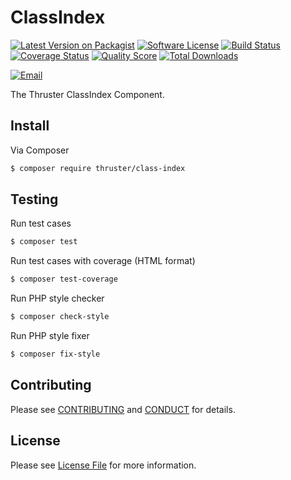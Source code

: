 # ClassIndex

[![Latest Version on Packagist][ico-version]][link-packagist]
[![Software License][ico-license]](LICENSE)
[![Build Status][ico-travis]][link-travis]
[![Coverage Status][ico-scrutinizer]][link-scrutinizer]
[![Quality Score][ico-code-quality]][link-code-quality]
[![Total Downloads][ico-downloads]][link-downloads]

[![Email][ico-email]][link-email]

The Thruster ClassIndex Component.


## Install

Via Composer

```bash
$ composer require thruster/class-index
```

## Testing

Run test cases

```bash
$ composer test
```

Run test cases with coverage (HTML format)


```bash
$ composer test-coverage
```

Run PHP style checker

```bash
$ composer check-style
```

Run PHP style fixer

```bash
$ composer fix-style
```

## Contributing

Please see [CONTRIBUTING](CONTRIBUTING.md) and [CONDUCT](CONDUCT.md) for details.


## License

Please see [License File](LICENSE) for more information.

[ico-version]: https://img.shields.io/packagist/v/ThrusterIO/class-index.svg?style=flat-square
[ico-license]: https://img.shields.io/badge/license-MIT-brightgreen.svg?style=flat-square
[ico-travis]: https://img.shields.io/travis/ThrusterIO/class-index/master.svg?style=flat-square
[ico-scrutinizer]: https://img.shields.io/scrutinizer/coverage/g/ThrusterIO/class-index.svg?style=flat-square
[ico-code-quality]: https://img.shields.io/scrutinizer/g/ThrusterIO/class-index.svg?style=flat-square
[ico-downloads]: https://img.shields.io/packagist/dt/thruster/class-index.svg?style=flat-square
[ico-email]: https://img.shields.io/badge/email-team@thruster.io-blue.svg?style=flat-square

[link-packagist]: https://packagist.org/packages/thruster/class-index
[link-travis]: https://travis-ci.org/ThrusterIO/class-index
[link-scrutinizer]: https://scrutinizer-ci.com/g/ThrusterIO/class-index/code-structure
[link-code-quality]: https://scrutinizer-ci.com/g/ThrusterIO/class-index
[link-downloads]: https://packagist.org/packages/thruster/class-index
[link-email]: mailto:team@thruster.io
